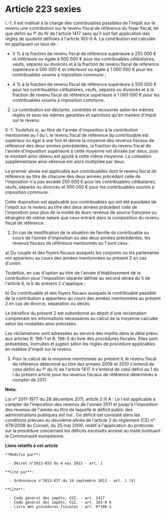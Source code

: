 # Article 223 sexies

I.-1. Il est institué à la charge des contribuables passibles de l'impôt sur le revenu une contribution sur le revenu fiscal
de référence du foyer fiscal, tel que défini au 1° du IV de l'article 1417 sans qu'il soit fait application des règles de
quotient définies à l'article 163-0 A. La contribution est calculée en appliquant un taux de :

- 3 % à la fraction de revenu fiscal de référence supérieure à 250 000 € et inférieure ou égale à 500 000 € pour les
contribuables célibataires, veufs, séparés ou divorcés et à la fraction de revenu fiscal de référence supérieure à 500 000 €
et inférieure ou égale à 1 000 000 € pour les contribuables soumis à imposition commune ;

- 4 % à la fraction de revenu fiscal de référence supérieure à 500 000 € pour les contribuables célibataires, veufs, séparés
ou divorcés et à la fraction de revenu fiscal de référence supérieure à 1 000 000 € pour les contribuables soumis à
imposition commune. 

2. La contribution est déclarée, contrôlée et recouvrée selon les mêmes règles et sous les mêmes garanties et sanctions qu'en
matière d'impôt sur le revenu. 

II.-1. Toutefois si, au titre de l'année d'imposition à la contribution mentionnée au 1 du I, le revenu fiscal de référence
du contribuable est supérieur ou égal à une fois et demie la moyenne des revenus fiscaux de référence des deux années
précédentes, la fraction du revenu fiscal de l'année d'imposition supérieure à cette moyenne est divisée par deux, puis le
montant ainsi obtenu est ajouté à cette même moyenne. La cotisation supplémentaire ainsi obtenue est alors multipliée par
deux. 

Le premier alinéa est applicable aux contribuables dont le revenu fiscal de référence au titre de chacune des deux années
précédant celle de l'imposition n'a pas excédé 250 000 € pour les contribuables célibataires, veufs, séparés ou divorcés et
500 000 € pour les contribuables soumis à imposition commune . 

Cette disposition est applicable aux contribuables qui ont été passibles de l'impôt sur le revenu au titre des deux années
précédant celle de l'imposition pour plus de la moitié de leurs revenus de source française ou étrangère de même nature que
ceux entrant dans la composition du revenu fiscal de référence. 

2. En cas de modification de la situation de famille du contribuable au cours de l'année d'imposition ou des deux années
précédentes, les revenus fiscaux de référence mentionnés au 1 sont ceux : 

a) Du couple et des foyers fiscaux auxquels les conjoints ou les partenaires ont appartenu au cours des années mentionnées au
présent 2 en cas d'union. 

Toutefois, en cas d'option au titre de l'année d'établissement de la contribution pour l'imposition séparée définie au second
alinéa du 5 de l'article 6, le b du présent 2 s'applique ; 

b) Du contribuable et des foyers fiscaux auxquels le contribuable passible de la contribution a appartenu au cours des années
mentionnées au présent 2 en cas de divorce, séparation ou décès. 

Le bénéfice du présent 2 est subordonné au dépôt d'une réclamation comprenant les informations nécessaires au calcul de la
moyenne calculée selon les modalités ainsi précisées. 

Les réclamations sont adressées au service des impôts dans le délai prévu aux articles R. 196-1 et R. 196-3 du livre des
procédures fiscales. Elles sont présentées, instruites et jugées selon les règles de procédure applicables en matière d'impôt
sur le revenu. 

3. Pour le calcul de la moyenne mentionnée au présent II, le revenu fiscal de référence déterminé au titre des années 2009 et
2010 s'entend de celui défini au 1° du IV de l'article 1417. Il s'entend de celui défini au 1 du I du présent article pour
les revenus fiscaux de référence déterminés à compter de 2011.

**Nota:**

Loi n° 2011-1977 du 28 décembre 2011, article 2 III A :  Le I est applicable à compter de l'imposition des revenus de l'année
2011 et jusqu'à l'imposition des revenus de l'année au titre de laquelle le déficit public des administrations publiques est
nul . Ce déficit est constaté dans les conditions prévues au deuxième alinéa de l'article 3 du règlement (CE) n° 479/2009 du
Conseil, du 25 mai 2009, relatif à l'application du protocole sur la procédure concernant les déficits excessifs annexé au
traité instituant la Communauté européenne.

**Liens relatifs à cet article**

	**Modifié par**:

	  - Décret n°2012-653 du 4 mai 2012 - art. 1

	**Cité par**:

	  - Ordonnance n°2013-837 du 19 septembre 2013 - art. 1 (V)

	**Cite**:

	  - Code général des impôts, CGI. - art. 1417
	  - Code général des impôts, CGI. - art. 163-0 A
	  - Livre des procédures fiscales - art. R*196-1
